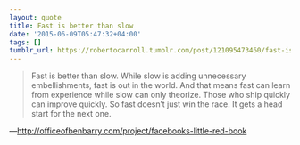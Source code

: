 ```yaml
---
layout: quote
title: Fast is better than slow
date: '2015-06-09T05:47:32+04:00'
tags: []
tumblr_url: https://robertocarroll.tumblr.com/post/121095473460/fast-is-better-than-slow-while-slow-is-adding
---
```

<blockquote>Fast is better than slow. While slow is adding unnecessary embellishments, fast is out in the world. And that means fast can learn from experience while slow can only theorize. Those who ship quickly can improve quickly. So fast doesn&rsquo;t just win the race. It gets a head start for the next one.</blockquote>&#8212;<a href="http://officeofbenbarry.com/project/facebooks-little-red-book">http://officeofbenbarry.com/project/facebooks-little-red-book</a><br/>
